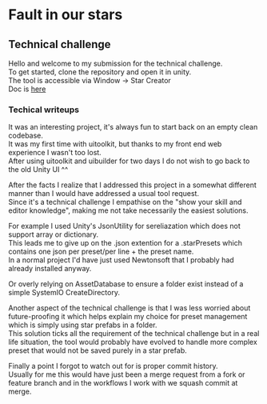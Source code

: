 # Fault in our stars
## Technical challenge

Hello and welcome to my submission for the technical challenge.  
To get started, clone the repository and open it in unity.  
The tool is accessible via Window -> Star Creator  
Doc is [here](Assets/Tools/Star%20Creator/Doc.md)

### Techical writeups
It was an interesting project, it's always fun to start back on an empty clean codebase.  
It was my first time with uitoolkit, but thanks to my front end web experience I wasn't too lost.  
After using uitoolkit and uibuilder for two days I do not wish to go back to the old Unity UI ^^  

After the facts I realize that I addressed this project in a somewhat different manner than I would have addressed a usual tool request.  
Since it's a technical challenge I empathise on the "show your skill and editor knowledge", making me not take necessarily the easiest solutions.

For example I used Unity's JsonUtility for sereliazation which does not support array or dictionary.  
This leads me to give up on the .json extention for a .starPresets which contains one json per preset/per line + the preset name.  
In a normal project I'd have just used Newtonsoft that I probably had already installed anyway.  

Or overly relying on AssetDatabase to ensure a folder exist instead of a simple SystemIO CreateDirectory.  

Another aspect of the technical challenge is that I was less worried about future-proofing it which helps explain my choice for preset management which is simply using star prefabs in a folder.  
This solution ticks all the requirement of the technical challenge but in a real life situation, the tool would probably have evolved to handle more complex preset that would not be saved purely in a star prefab.  

Finally a point I forgot to watch out for is proper commit history.  
Usually for me this would have just been a merge request from a fork or feature branch and in the workflows I work with we squash commit at merge.
